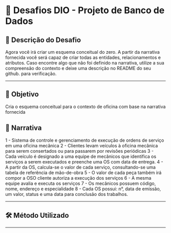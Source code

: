 # 📌 Desafios DIO - Projeto de Banco de Dados

## 📖 Descrição do Desafio
Agora você irá criar um esquema conceitual do zero. A partir da narrativa fornecida você será capaz de criar todas as entidades, relacionamentos e atributos. Caso encontre algo que não foi definido na narrativa, utilize a sua compreensão do contexto e deixe uma descrição no README do seu github. para verificação.

---

## 🎯 Objetivo
Cria o esquema conceitual para o contexto de oficina com base na narrativa fornecida

## 🎯 Narrativa
1 - Sistema de controle e gerenciamento de execução de ordens de serviço em uma oficina mecânica
2 - Clientes levam veículos à oficina mecânica para serem consertados ou para passarem por revisões  periódicas
3 - Cada veículo é designado a uma equipe de mecânicos que identifica os serviços a serem executados e preenche uma OS com data de entrega.
4 - A partir da OS, calcula-se o valor de cada serviço, consultando-se uma tabela de referência de mão-de-obra
5 - O valor de cada peça também irá compor a OSO cliente autoriza a execução dos serviços
6 - A mesma equipe avalia e executa os serviços
7 - Os mecânicos possuem código, nome, endereço e especialidade
8 - Cada OS possui: n°, data de emissão, um valor, status e uma data para conclusão dos trabalhos. 

---

## 🛠️ Método Utilizado



---